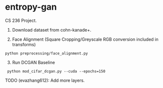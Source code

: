 # entropy-gan

CS 236 Project.

1. Download dataset from cohn-kanade+. 

2. Face Alignment (Square Cropping/Greyscale RGB conversion included in transforms) 

```python preprocessing/face_alignment.py ```

3. Run DCGAN Baseline 

``` python mod_cifar_dcgan.py --cuda --epochs=150```

TODO (evazhang612): Add more layers. 
